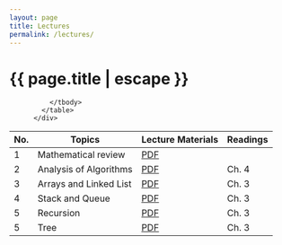 ```yaml
---
layout: page
title: Lectures
permalink: /lectures/
---
```


<h1 class="page-title">{{ page.title | escape }}</h1>

<div class="row">
          <div class="col s12">
            <table class="striped centered">
             <thead class="card-panel  light-blue darken-4 white-text">
                <tr>
                    <th>No.</th>
                    <th>Topics</th>
                    <th>Lecture Materials </th>
                    <th>Readings </th>
                </tr>
              </thead>
              <tbody>
                <tr>
                  <td>1</td>
                  <td>Mathematical review</td>
                  <td><a href="{{ "/Materials/Lectures/mathreview.pdf" | relative_url }}">PDF</a></td>
                  <td></td>
                </tr>
                <tr>
                  <td>2</td>
                  <td>Analysis of Algorithms</td>
                  <td><a href="{{ "/Materials/Lectures/Analysis.pdf" | relative_url }}">PDF</a></td>
                  <td>Ch. 4</td>
                </tr>
                <tr>
                  <td>3</td>
                  <td>Arrays and Linked List</td>
                  <td><a href="{{ "/Materials/Lectures/arrays_and_lists.pdf" | relative_url }}">PDF</a></td>
                  <td>Ch. 3</td>
                </tr>
                <tr>
                  <td>4</td>
                  <td>Stack and Queue</td>
                  <td><a href="{{ "/Materials/Lectures/stacks_and_queues.pdf" | relative_url }}">PDF</a></td>
                  <td>Ch. 3</td>
                </tr>
                <tr>
                  <td>5</td>
                  <td>Recursion</td>
                  <td><a href="{{ "/Materials/Lectures/L03_Recursion.pdf" | relative_url }}">PDF</a></td>
                  <td>Ch. 3</td>
                </tr>
                <tr>
                  <td>5</td>
                  <td>Tree</td>
                  <td><a href="{{ "/Materials/Lectures/trees.pdf" | relative_url }}">PDF</a></td>
                  <td>Ch. 3</td>
                </tr>

               
              </tbody>
            </table>
          </div>
</div>

